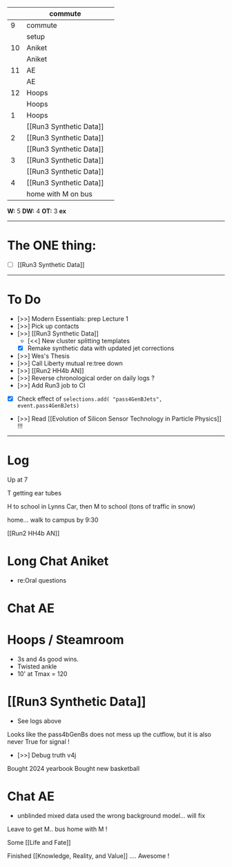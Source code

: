 
|     | commute                 |     |
| --- | ----------------------- | --- |
| 9   | commute                 |     |
|     | setup                   |     |
| 10  | Aniket                  |     |
|     | Aniket                  |     |
| 11  | AE                      |     |
|     | AE                      |     |
| 12  | Hoops                   |     |
|     | Hoops                   |     |
| 1   | Hoops                   |     |
|     | [[Run3 Synthetic Data]] |     |
| 2   | [[Run3 Synthetic Data]] |     |
|     | [[Run3 Synthetic Data]] |     |
| 3   | [[Run3 Synthetic Data]] |     |
|     | [[Run3 Synthetic Data]] |     |
| 4   | [[Run3 Synthetic Data]] |     |
|     | home with M on bus      |     |

**W:** 5 
**DW:** 4
**OT:** 3
**ex** 

---
# The ONE thing: 
- [ ] [[Run3 Synthetic Data]]

---
# To Do

- [>>] Modern Essentials: prep Lecture 1
- [>>] Pick up contacts
- [>>]  [[Run3 Synthetic Data]]
	- [<<] New cluster splitting templates
	- [x] Remake synthetic data with updated jet corrections
- [>>]  Wes's Thesis
- [>>] Call Liberty mutual re:tree down
- [>>]  [[Run2 HH4b AN]]
- [>>] Reverse chronological order on daily logs ?
- [>>]  Add Run3 job to CI
- [x] Check effect of `selections.add( "pass4GenBJets", event.pass4GenBJets)`
- [>>] Read [[Evolution of Silicon Sensor Technology in Particle Physics]] !!!

---

# Log

Up at 7 

T getting ear tubes

H to school in Lynns Car, then M to school (tons of traffic in snow)

home... walk to campus by 9:30

[[Run2 HH4b AN]]

# Long Chat Aniket 
- re:Oral questions 

# Chat AE 


# Hoops / Steamroom
- 3s and 4s good wins. 
- Twisted ankle 
- 10' at Tmax = 120

# [[Run3 Synthetic Data]]
- See logs above


Looks like the pass4bGenBs does not mess up the cutflow, but it is also never True for signal ! 
- [>>] Debug truth v4j

Bought 2024 yearbook
Bought new basketball


# Chat AE
- unblinded mixed data used the wrong background model... will fix


Leave to get M.. bus home with M ! 

Some [[Life and Fate]]

Finished [[Knowledge, Reality, and Value]] .... Awesome !